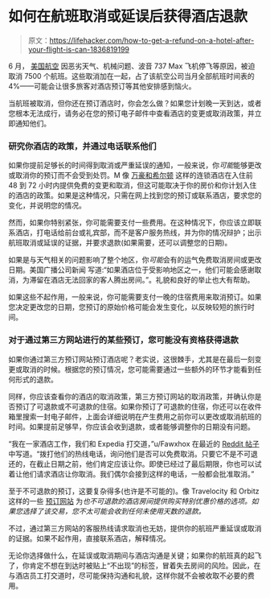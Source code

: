 # 如何在航班取消或延误后获得酒店退款

> 原文：<https://lifehacker.com/how-to-get-a-refund-on-a-hotel-after-your-flight-is-can-1836819199>

6 月， [美国航空](https://www.businessinsider.com/american-airlines-flight-cancellations-vs-other-airlines-2019-7) 因恶劣天气、机械问题、波音 737 Max 飞机停飞等原因，被迫取消 7500 个航班。这些取消加在一起，占了该航空公司当月全部航班时间表的 4%——可能会让很多旅客对酒店预订等其他安排感到恼火。



当航班被取消，但你还在预订酒店时，你会怎么做？如果您计划晚一天到达，或者您根本无法成行，请务必在您的预订电子邮件中查看酒店的变更或取消政策，并立即通知他们。

### 研究你酒店的政策，并通过电话联系他们

如果你提前足够长的时间得到取消或严重延误的通知，一般来说，你*可能*能够更改或取消你的预订而不会受到处罚。M 像 [万豪和希尔顿](https://www.uponarriving.com/hilton-cancellation-policy/) 这样的连锁酒店在入住前 48 到 72 小时内提供免费的变更和取消，但这可能取决于你的房价和你计划入住的酒店的政策。如果是这种情况，只需在网上找到您的预订或联系酒店，要求您的变化，并说明您的情况。

然而，如果你特别紧张，你可能需要支付一些费用。在这种情况下，你应该立即联系酒店，打电话给前台或礼宾部，而不是客户服务热线，并为你的情况辩护；出示航班取消或延误的证据，并要求退款(如果需要，还可以调整您的日期)。

如果是与天气相关的问题影响了整个地区，你*可能*会有的运气免费取消房间或更改日期。美国广播公司新闻 写道:“如果酒店位于受影响地区之一，他们可能会感谢取消，为滞留在酒店无法回家的客人腾出房间。”。礼貌和良好的举止也大有帮助。

如果这些不起作用，一般来说，你可能需要支付一晚的住宿费用来取消预订。如果您决定更改您的日期，您预订的原始价格可能会发生变化，以反映较短的旅行时间。

### 对于通过第三方网站进行的某些预订，您可能没有资格获得退款

如果你通过第三方预订网站预订酒店呢？老实说，这很棘手，尤其是在最后一刻变更或取消的时候。根据您的预订情况，您可能需要通过一些额外的环节才能看到任何形式的退款。

同样，你应该查看你的酒店的取消政策，第三方预订网站的取消政策，并确认你是否预订了可退款或不可退款的住宿。如果你预订了可退款的住宿，你还可以在收件箱里搜索一封电子邮件，上面会详细说明在产生费用之前你可以更改或取消航班的时间。如果提前足够早，你应该会收到退款，或者能够调整你的日期没有问题。

“我在一家酒店工作，我们和 Expedia 打交道，”u/Fawxhox 在最近的 [Reddit 帖子](https://www.reddit.com/r/travel/comments/bdnddn/anyone_with_experience_cancelling_expedia_hotel/) 中写道。“拨打他们的热线电话，询问他们是否可以免费取消。只要它不是不可退还的，在截止日期之前，他们肯定应该让你。即使已经过了最后期限，你也可以试着让他们请求酒店让你取消。我们偶尔会接到这样的电话，一般都会批准取消。”

至于不可退款的预订，这要复杂得多(也许是不可能的)。像 Travelocity 和 Orbitz 这样的一些 [预订网站](https://www.travelcodex.com/are-prepaid-hotel-rooms-worth-it/) 为*也不可退款的酒店房间提供购买特别优惠价格的选项。如果您选择了该交易，您不太可能会收到任何未使用天数的退款。*

不过，通过第三方网站的客服热线请求取消也无妨，提供你的航班严重延误或取消的证据。如果不起作用，直接联系酒店，解释情况。

无论你选择做什么，在延误或取消期间与酒店沟通是关键；如果你的航班真的起飞了，你肯定不想在到达时被贴上“不出现”的标签，冒着失去房间的风险。因此，在与酒店员工打交道时，尽可能保持沟通和礼貌，这样你就不会被收取不必要的费用。